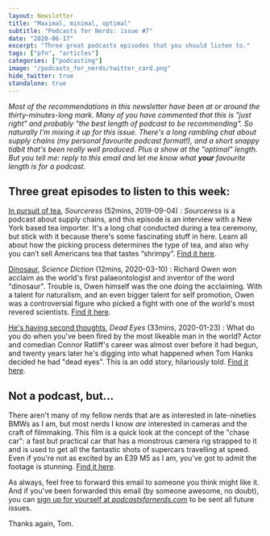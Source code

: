 ```yaml
---
layout: Newsletter
title: "Maximal, minimal, optimal"
subtitle: "Podcasts for Nerds: issue #7"
date: "2020-06-17"
excerpt: "Three great podcasts episodes that you should listen to."
tags: ["pfn", "articles"]
categories: ["podcasting"]
image: "/podcasts_for_nerds/twitter_card.png"
hide_twitter: true
standalone: true
---
```


_Most of the recommendations in this newsletter have been at or around the thirty-minutes-long mark. Many of you have commented that this is "just right" and probably "the best length of podcast to be recommending". So naturally I'm mixing it up for this issue. There's a long rambling chat about supply chains (my personal favourite podcast format!), and a short snappy tidbit that's been really well produced. Plus a show at the "optimal" length. But you tell me: reply to this email and let me know what **your** favourite length is for a podcast._

## Three great episodes to listen to this week:

[In pursuit of tea](https://www.sourceresshq.com/tea), _Sourceress_ (52mins, 2019-09-04)
: _Sourceress_ is a podcast about supply chains, and this episode is an interview with a New York based tea importer. It's a long chat conducted during a tea ceremony, but stick with it because there's some fascinating stuff in here. Learn all about how the picking process determines the type of tea, and also why you can’t sell Americans tea that tastes “shrimpy”. [Find it here](https://www.sourceresshq.com/tea).

[Dinosaur](https://www.npr.org/podcasts/813012842/science-diction?t=1592370974422), _Science Diction_ (12mins, 2020-03-10)
: Richard Owen won acclaim as the world's first palaeontologist and inventor of the word "dinosaur". Trouble is, Owen himself was the one doing the acclaiming. With a talent for naturalism, and an even bigger talent for self promotion, Owen was a controversial figure who picked a fight with one of the world's most revered scientists. [Find it here](https://www.npr.org/podcasts/813012842/science-diction?t=1592370974422).

[He's having second thoughts](https://headgum.com/dead-eyes/1-hes-having-second-thoughts), _Dead Eyes_ (33mins, 2020-01-23)
: What do you do when you've been fired by the most likeable man in the world? Actor and comedian Connor Ratliff's career was almost over before it had begun, and twenty years later he's digging into what happened when Tom Hanks decided he had "dead eyes". This is an odd story, hilariously told. [Find it here](https://headgum.com/dead-eyes/1-hes-having-second-thoughts).

## Not a podcast, but...

There aren't many of my fellow nerds that are as interested in late-nineties BMWs as I am, but most nerds I know _are_ interested in cameras and the craft of filmmaking. This film is a quick look at the concept of the "chase car": a fast but practical car that has a monstrous camera rig strapped to it and is used to get all the fantastic shots of supercars travelling at speed. Even if you're not as excited by an E39 M5 as I am, you've got to admit the footage is stunning. [Find it here](https://www.youtube.com/watch?v=wXr3d2-wAOM).

As always, feel free to forward this email to someone you think might like it. And if you've been forwarded this email (by someone awesome, no doubt), you can [sign up for yourself at _podcastsfornerds.com_](https://podcastsfornerds.com/) to be sent all future issues.

Thanks again,
Tom.
